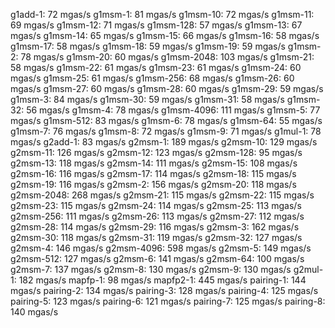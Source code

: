 g1add-1: 72 mgas/s
g1msm-1: 81 mgas/s
g1msm-10: 72 mgas/s
g1msm-11: 69 mgas/s
g1msm-12: 71 mgas/s
g1msm-128: 57 mgas/s
g1msm-13: 67 mgas/s
g1msm-14: 65 mgas/s
g1msm-15: 66 mgas/s
g1msm-16: 58 mgas/s
g1msm-17: 58 mgas/s
g1msm-18: 59 mgas/s
g1msm-19: 59 mgas/s
g1msm-2: 78 mgas/s
g1msm-20: 60 mgas/s
g1msm-2048: 103 mgas/s
g1msm-21: 58 mgas/s
g1msm-22: 61 mgas/s
g1msm-23: 61 mgas/s
g1msm-24: 60 mgas/s
g1msm-25: 61 mgas/s
g1msm-256: 68 mgas/s
g1msm-26: 60 mgas/s
g1msm-27: 60 mgas/s
g1msm-28: 60 mgas/s
g1msm-29: 59 mgas/s
g1msm-3: 84 mgas/s
g1msm-30: 59 mgas/s
g1msm-31: 58 mgas/s
g1msm-32: 56 mgas/s
g1msm-4: 78 mgas/s
g1msm-4096: 111 mgas/s
g1msm-5: 77 mgas/s
g1msm-512: 83 mgas/s
g1msm-6: 78 mgas/s
g1msm-64: 55 mgas/s
g1msm-7: 76 mgas/s
g1msm-8: 72 mgas/s
g1msm-9: 71 mgas/s
g1mul-1: 78 mgas/s
g2add-1: 83 mgas/s
g2msm-1: 189 mgas/s
g2msm-10: 129 mgas/s
g2msm-11: 126 mgas/s
g2msm-12: 123 mgas/s
g2msm-128: 95 mgas/s
g2msm-13: 118 mgas/s
g2msm-14: 111 mgas/s
g2msm-15: 108 mgas/s
g2msm-16: 116 mgas/s
g2msm-17: 114 mgas/s
g2msm-18: 115 mgas/s
g2msm-19: 116 mgas/s
g2msm-2: 156 mgas/s
g2msm-20: 118 mgas/s
g2msm-2048: 268 mgas/s
g2msm-21: 115 mgas/s
g2msm-22: 115 mgas/s
g2msm-23: 115 mgas/s
g2msm-24: 114 mgas/s
g2msm-25: 113 mgas/s
g2msm-256: 111 mgas/s
g2msm-26: 113 mgas/s
g2msm-27: 112 mgas/s
g2msm-28: 114 mgas/s
g2msm-29: 116 mgas/s
g2msm-3: 162 mgas/s
g2msm-30: 118 mgas/s
g2msm-31: 119 mgas/s
g2msm-32: 127 mgas/s
g2msm-4: 146 mgas/s
g2msm-4096: 598 mgas/s
g2msm-5: 149 mgas/s
g2msm-512: 127 mgas/s
g2msm-6: 141 mgas/s
g2msm-64: 100 mgas/s
g2msm-7: 137 mgas/s
g2msm-8: 130 mgas/s
g2msm-9: 130 mgas/s
g2mul-1: 182 mgas/s
mapfp-1: 98 mgas/s
mapfp2-1: 445 mgas/s
pairing-1: 144 mgas/s
pairing-2: 134 mgas/s
pairing-3: 128 mgas/s
pairing-4: 125 mgas/s
pairing-5: 123 mgas/s
pairing-6: 121 mgas/s
pairing-7: 125 mgas/s
pairing-8: 140 mgas/s
